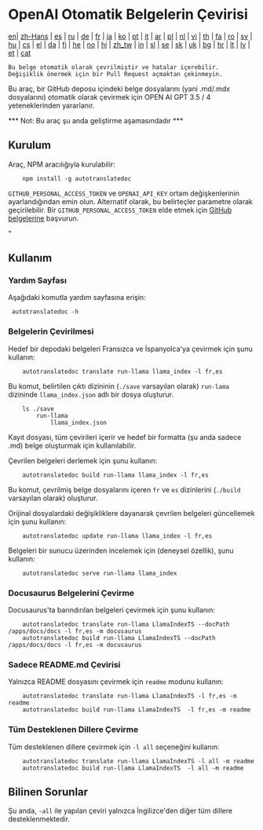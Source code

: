 
# OpenAI Otomatik Belgelerin Çevirisi

[en](../README.md)| [zh-Hans](/i18n/README_zh-Hans.md) | [es](/i18n/README_es.md) | [ru](/i18n/README_ru.md) | [de](/i18n/README_de.md) | [fr](/i18n/README_fr.md) | [ja](/i18n/README_ja.md) | [ko](/i18n/README_ko.md) | [pt](/i18n/README_pt.md) | [it](/i18n/README_it.md) | [ar](/i18n/README_ar.md) | [pl](/i18n/README_pl.md) | [nl](/i18n/README_nl.md) | [vi](/i18n/README_vi.md) | [th](/i18n/README_th.md) | [fa](/i18n/README_fa.md) | [ro](/i18n/README_ro.md) | [sv](/i18n/README_sv.md) | [hu](/i18n/README_hu.md) | [cs](/i18n/README_cs.md) | [el](/i18n/README_el.md) | [da](/i18n/README_da.md) | [fi](/i18n/README_fi.md) | [he](/i18n/README_he.md) | [no](/i18n/README_no.md) | [hi](/i18n/README_hi.md) | [zh_tw](/i18n/README_zh_tw.md) | [in](/i18n/README_in.md) | [sl](/i18n/README_sl.md) | [se](/i18n/README_se.md) | [sk](/i18n/README_sk.md) | [uk](/i18n/README_uk.md) | [bg](/i18n/README_bg.md) | [hr](/i18n/README_hr.md) | [lt](/i18n/README_lt.md) | [lv](/i18n/README_lv.md) | [et](/i18n/README_et.md) | [cat](/i18n/README_cat.md) 

```Bu belge otomatik olarak çevrilmiştir ve hatalar içerebilir. Değişiklik önermek için bir Pull Request açmaktan çekinmeyin.```


Bu araç, bir GitHub deposu içindeki belge dosyalarını (yani .md/.mdx dosyalarını) otomatik olarak çevirmek için OPEN AI GPT 3.5 / 4 yeteneklerinden yararlanır.

*** Not: Bu araç şu anda geliştirme aşamasındadır ***


## Kurulum

Araç, NPM aracılığıyla kurulabilir:


```
    npm install -g autotranslatedoc
```

`GITHUB_PERSONAL_ACCESS_TOKEN` ve `OPENAI_API_KEY` ortam değişkenlerinin ayarlandığından emin olun. Alternatif olarak, bu belirteçler parametre olarak geçirilebilir. Bir `GITHUB_PERSONAL_ACCESS_TOKEN` elde etmek için [GitHub belgelerine](https://docs.github.com/en/github/authenticating-to-github/creating-a-personal-access-token) başvurun.


"
## Kullanım

### Yardım Sayfası
Aşağıdaki komutla yardım sayfasına erişin:
```
 autotranslatedoc -h
```
### Belgelerin Çevirilmesi

Hedef bir depodaki belgeleri Fransızca ve İspanyolca'ya çevirmek için şunu kullanın:
```
    autotranslatedoc translate run-llama llama_index -l fr,es
```

Bu komut, belirtilen çıktı dizininin (`./save` varsayılan olarak) `run-lama` dizininde `llama_index.json` adlı bir dosya oluşturur.
```
    ls ./save
        run-llama
            llama_index.json 
```
Kayıt dosyası, tüm çevirileri içerir ve hedef bir formatta (şu anda sadece .md) belge oluşturmak için kullanılabilir.

Çevrilen belgeleri derlemek için şunu kullanın:

```
    autotranslatedoc build run-llama llama_index -l fr,es
```

Bu komut, çevrilmiş belge dosyalarını içeren `fr` ve `es` dizinlerini (`./build` varsayılan olarak) oluşturur.

Orijinal dosyalardaki değişikliklere dayanarak çevrilen belgeleri güncellemek için şunu kullanın:

```
    autotranslatedoc update run-llama llama_index -l fr,es
```

Belgeleri bir sunucu üzerinden incelemek için (deneysel özellik), şunu kullanın:
```
    autotranslatedoc serve run-llama llama_index
```
### Docusaurus Belgelerini Çevirme

Docusaurus'ta barındırılan belgeleri çevirmek için şunu kullanın:

```
    autotranslatedoc translate run-llama LlamaIndexTS --docPath /apps/docs/docs -l fr,es -m docusaurus
    autotranslatedoc build run-llama LlamaIndexTS --docPath /apps/docs/docs -l fr,es -m docusaurus
```
### Sadece README.md Çevirisi

Yalnızca README dosyasını çevirmek için `readme` modunu kullanın:

```
    autotranslatedoc translate run-llama LlamaIndexTS -l fr,es -m readme
    autotranslatedoc build run-llama LlamaIndexTS  -l fr,es -m readme
```
### Tüm Desteklenen Dillere Çevirme

Tüm desteklenen dillere çevirmek için `-l all` seçeneğini kullanın:

```
    autotranslatedoc translate run-llama LlamaIndexTS -l all -m readme
    autotranslatedoc build run-llama LlamaIndexTS  -l all -m readme
```
## Bilinen Sorunlar

Şu anda, `-all` ile yapılan çeviri yalnızca İngilizce'den diğer tüm dillere desteklenmektedir.
